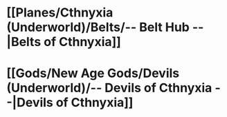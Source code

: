# [[Planes/Cthnyxia (Underworld)/Belts/-- Belt Hub --|Belts of Cthnyxia]]

# [[Gods/New Age Gods/Devils (Underworld)/-- Devils of Cthnyxia --|Devils of Cthnyxia]]
